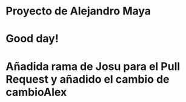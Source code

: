 # Proyecto de Alejandro Maya

# Good day!

# Añadida rama de Josu para el Pull Request y añadido el cambio de cambioAlex
